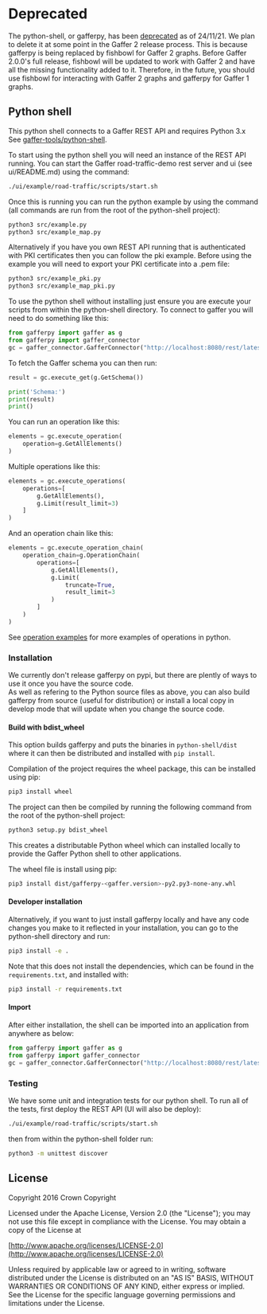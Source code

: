 # Deprecated

The python-shell, or gafferpy, has been [deprecated](https://github.com/gchq/gaffer-tools/issues/951) as of 24/11/21. We plan to delete it at some point in the Gaffer 2 release process. This is because gafferpy is being replaced by fishbowl for Gaffer 2 graphs. Before Gaffer 2.0.0's full release, fishbowl will be updated to work with Gaffer 2 and have all the missing functionality added to it. Therefore, in the future, you should use fishbowl for interacting with Gaffer 2 graphs and gafferpy for Gaffer 1 graphs.
## Python shell

This python shell connects to a Gaffer REST API and requires Python 3.x See [gaffer-tools/python-shell](https://github.com/gchq/gaffer-tools/tree/master/python-shell).

To start using the python shell you will need an instance of the REST API running. You can start the Gaffer road-traffic-demo rest server and ui \(see ui/README.md\) using the command:

```bash
./ui/example/road-traffic/scripts/start.sh
```

Once this is running you can run the python example by using the command \(all commands are run from the root of the python-shell project\):

```bash
python3 src/example.py
python3 src/example_map.py
```

Alternatively if you have you own REST API running that is authenticated with PKI certificates then you can follow the pki example. Before using the example you will need to export your PKI certificate into a .pem file:

```bash
python3 src/example_pki.py
python3 src/example_map_pki.py
```

To use the python shell without installing just ensure you are execute your scripts from within the python-shell directory. To connect to gaffer you will need to do something like this:

```python
from gafferpy import gaffer as g
from gafferpy import gaffer_connector
gc = gaffer_connector.GafferConnector("http://localhost:8080/rest/latest")
```

To fetch the Gaffer schema you can then run:

```python
result = gc.execute_get(g.GetSchema())

print('Schema:')
print(result)
print()
```

You can run an operation like this:

```python
elements = gc.execute_operation(
    operation=g.GetAllElements()
)
```

Multiple operations like this:

```python
elements = gc.execute_operations(
    operations=[
        g.GetAllElements(),
        g.Limit(result_limit=3)
    ]
)
```

And an operation chain like this:

```python
elements = gc.execute_operation_chain(
    operation_chain=g.OperationChain(
        operations=[
            g.GetAllElements(),
            g.Limit(
                truncate=True,
                result_limit=3
            )
        ]
    )
)
```

See [operation examples](https://gchq.github.io/gaffer-doc/v1docs/getting-started/operations/contents) for more examples of operations in python.

### Installation

We currently don't release gafferpy on pypi, but there are plently of ways to use it once you have the source code.  
As well as refering to the Python source files as above, you can also build gafferpy from source (useful for distribution) or install a local copy in develop mode that will update when you change the source code.  

#### Build with bdist_wheel

This option builds gafferpy and puts the binaries in `python-shell/dist` where it can then be distributed and installed with `pip install`.  

Compilation of the project requires the wheel package, this can be installed using pip:

```bash
pip3 install wheel
```

The project can then be compiled by running the following command from the root of the python-shell project:

```bash
python3 setup.py bdist_wheel
```

This creates a distributable Python wheel which can installed locally to provide the Gaffer Python shell to other applications.

The wheel file is install using pip:

```bash
pip3 install dist/gafferpy-<gaffer.version>-py2.py3-none-any.whl
```

#### Developer installation  

Alternatively, if you want to just install gafferpy locally and have any code changes you make to it reflected in your installation, you can go to the python-shell directory and run:

```bash
pip3 install -e .
```
Note that this does not install the dependencies, which can be found in the `requirements.txt`, and installed with:  
```bash
pip3 install -r requirements.txt
```


#### Import  
After either installation, the shell can be imported into an application from anywhere as below:

```python
from gafferpy import gaffer as g
from gafferpy import gaffer_connector
gc = gaffer_connector.GafferConnector("http://localhost:8080/rest/latest")
```

### Testing

We have some unit and integration tests for our python shell. To run all of the tests, first deploy the REST API \(UI will also be deploy\):

```bash
./ui/example/road-traffic/scripts/start.sh
```

then from within the python-shell folder run:

```bash
python3 -m unittest discover
```

## License

Copyright 2016 Crown Copyright

Licensed under the Apache License, Version 2.0 \(the "License"\); you may not use this file except in compliance with the License. You may obtain a copy of the License at

[http://www.apache.org/licenses/LICENSE-2.0](http://www.apache.org/licenses/LICENSE-2.0)

Unless required by applicable law or agreed to in writing, software distributed under the License is distributed on an "AS IS" BASIS, WITHOUT WARRANTIES OR CONDITIONS OF ANY KIND, either express or implied. See the License for the specific language governing permissions and limitations under the License.
